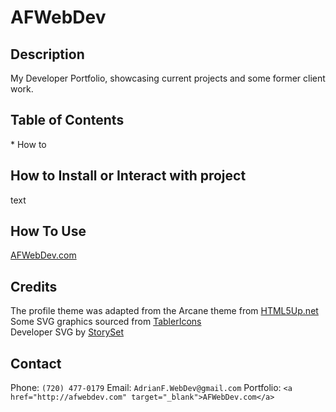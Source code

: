 # AFWebDev 

## Description
<p>My Developer Portfolio, showcasing current projects and some former client work.</p>

## Table of Contents
<p>
    * How to 
</p>

## How to Install or Interact with project
<p>text</p>

## How To Use
<p><a href="http://afwebdev.com" target="_blank">AFWebDev.com</a></p>

## Credits
The profile theme was adapted from the Arcane theme from <a href="https://html5up.net" target="_blank">HTML5Up.net</a><br>
Some SVG graphics sourced from <a href="https://tablericons.com" target="_blank">TablerIcons</a><br>
Developer SVG by <a href="https://storyset.com/" target="_blank">StorySet</a>

## Contact
Phone: `(720) 477-0179`
Email: `AdrianF.WebDev@gmail.com`
Portfolio: `<a href="http://afwebdev.com" target="_blank">AFWebDev.com</a>`

<!-- 
for bullet points: *

 -->
